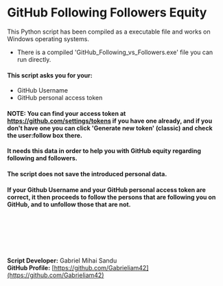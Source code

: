 # GitHub Following Followers Equity


This Python script has been compiled as a executable file and works on Windows operating systems.

* There is a compiled 'GitHub_Following_vs_Followers.exe' file you can run directly.

#### This script asks you for your:
- GitHub Username
- GitHub personal access token

#### NOTE: You can find your access token at https://github.com/settings/tokens if you have one already, and if you don't have one you can click 'Generate new token' (classic) and check the user:follow box there.
#### It needs this data in order to help you with GitHub equity regarding following and followers.
#### The script does not save the introduced personal data.

#### If your Github Username and your GitHub personal access token are correct, it then proceeds to follow the persons that are following you on GitHub, and to unfollow those that are not.






<br><br>





<br><br>




**Script Developer:** Gabriel Mihai Sandu  
**GitHub Profile:** [https://github.com/Gabrieliam42](https://github.com/Gabrieliam42)
